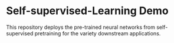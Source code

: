 # Self-supervised-Learning Demo

 This repository deploys the pre-trained neural networks from self-supervised pretraining for the variety downstream applications.
